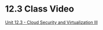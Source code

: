 # 12.3 Class Video

[Unit 12.3 - Cloud Security and Virtualization III](https://youtu.be/su-OpRRJ8cU)
